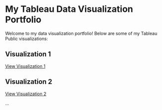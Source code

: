 # My Tableau Data Visualization Portfolio

Welcome to my data visualization portfolio! Below are some of my Tableau Public visualizations:

## Visualization 1
[View Visualization 1](visualization1.md)

## Visualization 2
[View Visualization 2](visualization2.md)

...
